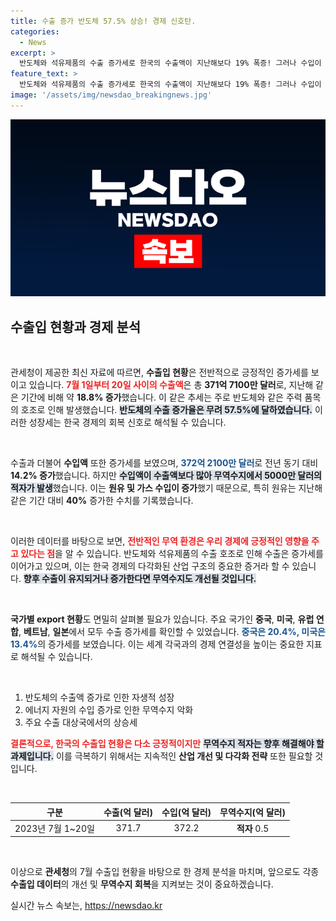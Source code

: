 ```yaml
---
title: 수출 증가 반도체 57.5% 상승! 경제 신호탄.
categories:
  - News
excerpt: >
  반도체와 석유제품의 수출 증가세로 한국의 수출액이 지난해보다 19% 폭증! 그러나 수입이 더 많아 무역수지 5000만 달러 적자 기록. IT 산업 호조 속 기대되는 흑자 전환은? 클릭하면 더 알아보세요!
feature_text: >
  반도체와 석유제품의 수출 증가세로 한국의 수출액이 지난해보다 19% 폭증! 그러나 수입이 더 많아 무역수지 5000만 달러 적자 기록. IT 산업 호조 속 기대되는 흑자 전환은? 클릭하면 더 알아보세요!
image: '/assets/img/newsdao_breakingnews.jpg'
---
```


<p><img src="/assets/img/newsdao_breakingnews.jpg" alt="cryptoinkorea 속보" /></p>

<h2 data-ke-size="size26">수출입 현황과 경제 분석</h2>

<p data-ke-size="size16">&nbsp;</p>

<p>관세청이 제공한 최신 자료에 따르면, <strong>수출입 현황</strong>은 전반적으로 긍정적인 증가세를 보이고 있습니다. <b><span style="color: #ee2323;">7월 1일부터 20일 사이의 수출액</span></b>은 총 <strong>371억 7100만 달러</strong>로, 지난해 같은 기간에 비해 약 <strong>18.8% 증가</strong>했습니다. 이 같은 추세는 주로 반도체와 같은 주력 품목의 호조로 인해 발생했습니다. <b><span style="background-color: #21538527;">반도체의 수출 증가율은 무려 57.5%에 달하였습니다.</span></b> 이러한 성장세는 한국 경제의 회복 신호로 해석될 수 있습니다.</p>

<p data-ke-size="size16">&nbsp;</p>

<p>수출과 더불어 <strong>수입액</strong> 또한 증가세를 보였으며, <b><span style="color: #1a5490;">372억 2100만 달러</span></b>로 전년 동기 대비 <strong>14.2% 증가</strong>했습니다. 하지만 <b><span style="background-color: #21538527;">수입액이 수출액보다 많아 무역수지에서 5000만 달러의 적자가 발생</span></b>했습니다. 이는 <strong>원유 및 가스 수입이 증가</strong>했기 때문으로, 특히 원유는 지난해 같은 기간 대비 <strong>40%</strong> 증가한 수치를 기록했습니다.</p>

<p data-ke-size="size16">&nbsp;</p>

<p>이러한 데이터를 바탕으로 보면, <b><span style="color: #ee2323;">전반적인 무역 환경은 우리 경제에 긍정적인 영향을 주고 있다는 점</span></b>을 알 수 있습니다. 반도체와 석유제품의 수출 호조로 인해 수출은 증가세를 이어가고 있으며, 이는 한국 경제의 다각화된 산업 구조의 중요한 증거라 할 수 있습니다. <b><span style="background-color: #21538527;">향후 수출이 유지되거나 증가한다면 무역수지도 개선될 것입니다.</span></b></p>

<p data-ke-size="size16">&nbsp;</p>

<p><strong>국가별 export 현황</strong>도 면밀히 살펴볼 필요가 있습니다. 주요 국가인 <strong>중국</strong>, <strong>미국</strong>, <strong>유럽 연합</strong>, <strong>베트남</strong>, <strong>일본</strong>에서 모두 수출 증가세를 확인할 수 있었습니다. <b><span style="color: #1a5490;">중국은 20.4%, 미국은 13.4%</span></b>의 증가세를 보였습니다. 이는 세계 각국과의 경제 연결성을 높이는 중요한 지표로 해석될 수 있습니다.</p>

<p data-ke-size="size16">&nbsp;</p>

<ol>
    <li>반도체의 수출액 증가로 인한 자생적 성장</li>
    <li>에너지 자원의 수입 증가로 인한 무역수지 악화</li>
    <li>주요 수출 대상국에서의 상승세</li>
</ol>

<p><b><span style="color: #ee2323;">결론적으로, 한국의 수출입 현황은 다소 긍정적이지만</span></b> <b><span style="background-color: #21538527;">무역수지 적자는 향후 해결해야 할 과제입니다.</span></b> 이를 극복하기 위해서는 지속적인 <strong>산업 개선 및 다각화 전략</strong> 또한 필요할 것입니다. </p>

<p data-ke-size="size16">&nbsp;</p>

<table style="width: 100%; border-collapse: collapse;">
    <thead>
        <tr>
            <th style="text-align: center;">구분</th>
            <th style="text-align: center;">수출(억 달러)</th>
            <th style="text-align: center;">수입(억 달러)</th>
            <th style="text-align: center;">무역수지(억 달러)</th>
        </tr>
    </thead>
    <tbody>
        <tr>
            <td style="text-align: center;">2023년 7월 1~20일</td>
            <td style="text-align: center;">371.7</td>
            <td style="text-align: center;">372.2</td>
            <td style="text-align: center;"><b>적자</b> 0.5</td>
        </tr>
    </tbody>
</table>

<p data-ke-size="size16">&nbsp;</p>

<p>이상으로 <strong>관세청</strong>의 7월 수출입 현황을 바탕으로 한 경제 분석을 마치며, 앞으로도 각종 <strong>수출입 데이터</strong>의 개선 및 <strong>무역수지 회복</strong>을 지켜보는 것이 중요하겠습니다.</p>
실시간 뉴스 속보는, <a href="https://newsdao.kr" rel="dofollow">https://newsdao.kr</a>


